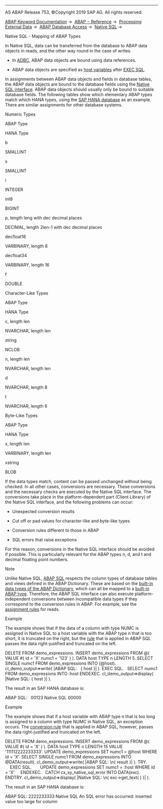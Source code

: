   

* * *

AS ABAP Release 753, ©Copyright 2019 SAP AG. All rights reserved.

[ABAP Keyword Documentation](javascript:call_link\('abenabap.htm'\)) →  [ABAP − Reference](javascript:call_link\('abenabap_reference.htm'\)) →  [Processing External Data](javascript:call_link\('abenabap_language_external_data.htm'\)) →  [ABAP Database Access](javascript:call_link\('abenabap_sql.htm'\)) →  [Native SQL](javascript:call_link\('abennative_sql.htm'\)) → 

Native SQL - Mapping of ABAP Types

In Native SQL, data can be transferred from the database to ABAP data objects in reads, and the other way round in the case of writes.

-   In [ADBC](javascript:call_link\('abenadbc.htm'\)), ABAP data objects are bound using data references.

-   ABAP data objects are specified as [host variables](javascript:call_link\('abapexec_host.htm'\)) after [EXEC SQL](javascript:call_link\('abapexec.htm'\)).

In assignments between ABAP data objects and fields in database tables, the ABAP data objects are bound to the database fields using the [Native SQL interface](javascript:call_link\('abennative_sql_interface_glosry.htm'\) "Glossary Entry"). ABAP data objects should usually only be bound to suitable database fields. The following tables show which elementary ABAP types match which HANA types, using the [SAP HANA database](javascript:call_link\('abenhana_database_glosry.htm'\) "Glossary Entry") as an example. There are similar assignments for other database systems.

Numeric Types

ABAP Type

HANA Type

b

SMALLINT

s

SMALLINT

i

INTEGER

int8

BIGINT

p, length leng with dec decimal places

DECIMAL, length 2len-1 with dec decimal places

decfloat16

VARBINARY, length 8

decfloat34

VARBINARY, length 16

f

DOUBLE

Character-Like Types

ABAP Type

HANA Type

c, length len

NVARCHAR, length len

string

NCLOB

n, length len

NVARCHAR, length len

d

NVARCHAR, length 8

t

NVARCHAR, length 6

Byte-Like Types

ABAP Type

HANA Type

x, length len

VARBINARY, length len

xstring

BLOB

If the data types match, content can be passed unchanged without being checked. In all other cases, conversions are necessary. These conversions and the necessary checks are executed by the Native SQL interface. The conversions take place in the platform-dependent part (Client Library) of the Native SQL interface, and the following problems can occur:

-   Unexpected conversion results

-   Cut off or pad values for character-like and byte-like types

-   Conversion rules different to those in ABAP

-   SQL errors that raise exceptions

For this reason, conversions in the Native SQL interface should be avoided if possible. This is particularly relevant for the ABAP types n, d, and t and decimal floating point numbers.

Note

Unlike Native SQL, [ABAP SQL](javascript:call_link\('abenopen_sql_glosry.htm'\) "Glossary Entry") respects the column types of database tables and views defined in the ABAP Dictionary. These are based on the [built-in data types of the ABAP Dictionary](javascript:call_link\('abenddic_builtin_types.htm'\)), which can all be mapped to a [built-in ABAP type](javascript:call_link\('abenpredefined_abap_type_glosry.htm'\) "Glossary Entry"). Therefore, the ABAP SQL interface can also execute platform-independent conversions between incompatible data types if they correspond to the conversion rules in ABAP. For example, see the [assignment rules](javascript:call_link\('abenselect_into_conversion.htm'\)) for reads.

Example

The example shows that if the data of a column with type NUMC is assigned in Native SQL to a host variable with the ABAP type n that is too short, it is truncated on the right, but the [rule](javascript:call_link\('abenselect_into_conversion.htm'\)) that is applied in ABAP SQL passes the data right-justified and truncated on the left.

DELETE FROM demo\_expressions.
INSERT demo\_expressions FROM @( VALUE #( id = 'X' numc1 = '123' ) ).
DATA host TYPE n LENGTH 5.
SELECT SINGLE numc1 FROM demo\_expressions INTO (@host).
cl\_demo\_output=>write( |ABAP SQL:   { host }| ).
EXEC SQL.
  SELECT numc1 FROM demo\_expressions INTO :host
ENDEXEC.
cl\_demo\_output=>display( |Native SQL: { host }| ).

The result in an SAP HANA database is:

ABAP SQL:   00123
Native SQL 00000

Example

The example shows that if a host variable with ABAP type n that is too long is assigned to a column with type NUMC in Native SQL, an exception occurs. The [conversion rule](javascript:call_link\('abenconversion_type_n.htm'\)) that is applied in ABAP SQL, however, passes the data right-justified and truncated on the left.

DELETE FROM demo\_expressions.
INSERT demo\_expressions FROM @( VALUE #( id = 'X' ) ).
DATA host TYPE n LENGTH 15 VALUE '111112222233333'.
UPDATE demo\_expressions SET numc1 = @host WHERE id = 'X'.
SELECT SINGLE numc1 FROM demo\_expressions INTO @DATA(result).
cl\_demo\_output=>write( |ABAP SQL: \\n{ result }| ).
TRY.
    EXEC SQL.
      UPDATE demo\_expressions SET numc1 = :host WHERE id = 'X'
    ENDEXEC.
  CATCH cx\_sy\_native\_sql\_error INTO DATA(exc).
ENDTRY.
cl\_demo\_output=>display( |Native SQL: \\n{ exc->get\_text( ) }| ).

The result in an SAP HANA database is:

ABAP SQL:
2222233333
Native SQL
An SQL error has occurred: inserted value too large for column